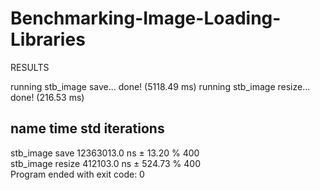 # Benchmarking-Image-Loading-Libraries

RESULTS

running stb_image save... done! (5118.49 ms)
running stb_image resize... done! (216.53 ms)

name              time           std         iterations  
-------------------------------------------------------
stb_image save    12363013.0 ns  ±  13.20 %  400         
stb_image resize  412103.0 ns    ± 524.73 %  400         
Program ended with exit code: 0
